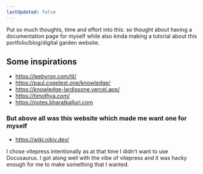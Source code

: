 ```yaml
---
lastUpdated: false
---
```


Put so much thoughts, time and effort into this. so thought about having a documentation page for myself while also kinda making a tutorial about this portfolio/blog/digital garden website.

## Some inspirations

- https://leebyron.com/til/
- https://paul.copplest.one/knowledge/
- https://knowledge-lardissone.vercel.app/
- https://timothya.com/
- https://notes.bharatkalluri.com

### But above all was this website which made me want one for myself

- https://wiki.nikiv.dev/

I chose vitepress intentionally as at that time I didn't want to use Docusaurus. I got along well with the vibe of vitepress and it was hacky enough for me to make something that I wanted.
